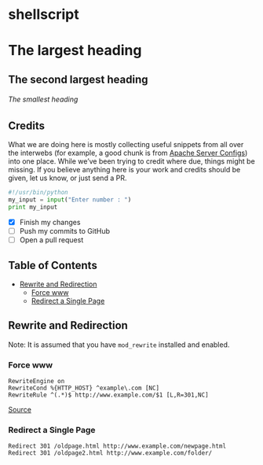 # shellscript
# The largest heading
## The second largest heading
###### The smallest heading

## Credits
What we are doing here is mostly collecting useful snippets from all over the interwebs (for example, a good chunk is from [Apache Server Configs](https://github.com/h5bp/server-configs-apache)) into one place. While we’ve been trying to credit where due, things might be missing. If you believe anything here is your work and credits should be given, let us know, or just send a PR.

```python
#!/usr/bin/python
my_input = input("Enter number : ")
print my_input
```

- [x] Finish my changes
- [ ] Push my commits to GitHub
- [ ] Open a pull request

## Table of Contents
- [Rewrite and Redirection](#rewrite-and-redirection)
    - [Force www](#force-www)
    - [Redirect a Single Page](#redirect-a-single-page)
    
## Rewrite and Redirection
Note: It is assumed that you have `mod_rewrite` installed and enabled.

### Force www
``` apacheconf
RewriteEngine on
RewriteCond %{HTTP_HOST} ^example\.com [NC]
RewriteRule ^(.*)$ http://www.example.com/$1 [L,R=301,NC]
```


[Source](http://www.abeautifulsite.net/access-pages-without-the-php-extension-using-htaccess/)

### Redirect a Single Page
``` apacheconf
Redirect 301 /oldpage.html http://www.example.com/newpage.html
Redirect 301 /oldpage2.html http://www.example.com/folder/
```
